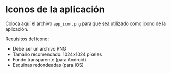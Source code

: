# Iconos de la aplicación

Coloca aquí el archivo `app_icon.png` para que sea utilizado como icono de la aplicación.

Requisitos del icono:
- Debe ser un archivo PNG
- Tamaño recomendado: 1024x1024 píxeles
- Fondo transparente (para Android)
- Esquinas redondeadas (para iOS)

